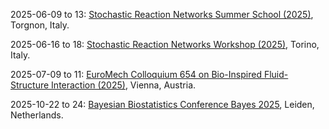 2025-06-09 to 13: [Stochastic Reaction Networks Summer School (2025)](https://constrained.polito.it/stochastic-reaction-networks-summer-school/ "This summer school focuses on stochastic reaction networks, covering chemical master equations, Gillespie algorithms, and stochastic modeling. Topics include biochemical networks, epidemic modeling, and applications in systems biology, emphasizing probabilistic simulation techniques."), Torgnon, Italy.

2025-06-16 to 18: [Stochastic Reaction Networks Workshop (2025)](https://constrained.polito.it/stochastic-reaction-networks-workshop/ "This workshop focuses on stochastic reaction networks, covering chemical master equations, stochastic simulations, and Markov processes. Topics include biochemical kinetics, epidemic modeling, and applications in systems biology, emphasizing probabilistic approaches to reaction dynamics."), Torino, Italy.

2025-07-09 to 11: [EuroMech Colloquium 654 on Bio-Inspired Fluid-Structure Interaction (2025)](http://654.euromech.org/ "Explores bio-inspired fluid-structure interactions. Topics include computational modeling of biological systems, flow-structure coupling, and applications in biomechanics and engineering design."), Vienna, Austria.

2025-10-22 to 24: [Bayesian Biostatistics Conference Bayes 2025](https://www.bayes-pharma.org/ "Bayes 2025 explores Bayesian biostatistics, covering Bayesian inference, clinical trial design, and pharmacometrics. Topics include applications in drug development, personalized medicine, and epidemiology, emphasizing statistical methods for handling uncertainty in biomedical research and decision-making."), Leiden, Netherlands.

